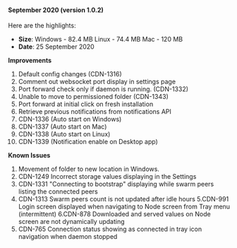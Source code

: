 
#### September 2020 (version 1.0.2)

Here are the highlights:

* **Size**: 
   Windows - 82.4 MB
   Linux - 74.4 MB
   Mac -  120 MB
* **Date**: 25 September 2020

**Improvements**

1. Default config changes (CDN-1316)
2. Comment out websocket port display in settings page
3. Port forward check only if daemon is running. (CDN-1332)
4. Unable to move to permissioned folder (CDN-1343)
5. Port forward at initial click on fresh installation
6. Retrieve previous notifications from notifications API
7. CDN-1336 (Auto start on Windows)
8. CDN-1337 (Auto start on Mac)
9. CDN-1338 (Auto start on Linux)
10. CDN-1339 (Notification enable on Desktop app)

**Known Issues**

1. Movement of folder to new location in Windows. 
2. CDN-1249 Incorrect storage values displaying in the Settings 
3. CDN-1331 "Connecting to bootstrap" displaying while swarm peers listing the connected peers 
4. CDN-1313 Swarm peers count is not updated after idle hours 
5.CDN-991 Login screen displayed when navigating to Node screen from Tray menu (intermittent) 
6.CDN-878 Downloaded and served values on Node screen are not dynamically updating 
7. CDN-765 Connection status showing as connected in tray icon navigation when daemon stopped 
